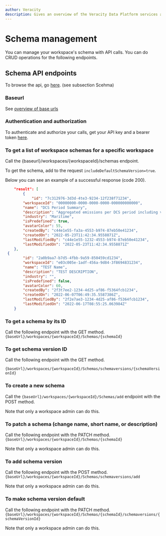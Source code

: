 ```yaml
---
author: Veracity
description: Gives an overview of the Veracity Data Platform services and related components.
---
```


# Schema management 
You can manage your workspace's schema with API calls. You can do CRUD operations for the following endpoints.

## Schema API endpoints
To browse the api, go [here](https://developer.veracity.com/docs/section/api-explorer/76904bcb-1aaf-4a2f-8512-3af36fdadb2f/developerportal/dataworkbenchv2-swagger.json).
(see subsection Scehma)

### Baseurl
See [overview of base urls](https://developer.veracity.com/docs/section/dataplatform/apiendpoints)

### Authentication and authorization
To authenticate and authorize your calls, get your API key and a bearer token [here](auth.md).


### To get a list of workspace schemas for a specific workspace
Call the {baseurl}/workspaces/{workspaceId}/schemas endpoint. 

To get the schema, add to the request `includeDefaultSchemaVersion=true`.

Below you can see an example of a successful response (code 200).

```json
    "result": [
        {
            "id": "7c312976-3d3d-4te3-9234-12f238f71234",
        "workspaceId": "00000000-0000-0000-0000-000000000000",
        "name": "DCS Period Summary",
        "description": "Aggregated emissions per DCS period including verification status, grouped by owner and flag",
        "industry": "Maritime",
        "isPredefined": true,
        "avatarColor": 55,
        "createdBy": "c44e1e55-fa3a-4553-b974-87eb50e41234",
        "createdOn": "2022-05-23T11:42:34.9558871Z",
        "lastModifiedBy": "c44e1e55-1232-4553-b974-87eb50e41234",
        "lastModifiedOn": "2022-05-23T11:42:34.9558871Z"
    },
 {
        "id": "2a0b9aa7-b7d5-4fbb-9a59-850459cd1234",
        "workspaceId": "e03c005e-1adf-456a-9d84-3f8694831234",
        "name": "TEST Name",
        "description": "TEST DESCRIPTION",
        "industry": "",
        "isPredefined": false,
        "avatarColor": 60,
        "createdBy": "2f3t7ee2-1234-4d25-af86-f5364fcb1234",
        "createdOn": "2022-06-07T06:49:35.5587386Z",
        "lastModifiedBy": "2f2e7ae3-1234-4d25-af86-f5364fcb1234",
        "lastModifiedOn": "2022-06-17T08:55:25.063984Z"
    }
```

### To get a schema by its ID
Call the following endpoint with the GET method.
`{baseUrl}/workspaces/{workspaceId}/Schemas/{schemaId}`

### To get schema version ID
Call the following endpoint with the GET method.

`{baseUrl}/workspaces/{workspaceId}/Schemas/schemaversions/{schemaVersionId}`

### To create a new schema
Call the `{baseUrl}/workspaces/{workspaceId}/Schemas/add` endpoint with the POST method.

Note that only a workspace admin can do this.

### To patch a schema (change name, short name, or description)
Call the following  endpoint with the PATCH method.
`{baseUrl}/workspaces/{workspaceId}/Schemas/{schemaId}`

Note that only a workspace admin can do this.

### To add schema version
Call the following endpoint with the POST method.
`{baseUrl}/workspaces/{workspaceId}/Schemas/schemaversions/add`

Note that only a workspace admin can do this.

### To make schema version default
Call the following endpoint with the PATCH method.
`{baseUrl}/workspaces/{workspaceId}/Schemas/{schemaId}/schemaversions/{schemaVersionId}`

Note that only a workspace admin can do this.